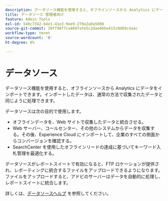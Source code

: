 ```yaml
---
description: データソース機能を使用すると、オフラインソースから Analytics にデータをインポートできます。インポートしたデータは、通常の方法で収集されたデータと同じように処理できます。
title: データソース 管理者向け
feature: Admin Tools
exl-id: 540c7342-64e1-41e3-9ee9-270a2a0a5008
source-git-commit: 10ff98f7ca4697afe5c2dae66be415c0d68c4aac
workflow-type: tm+mt
source-wordcount: '0'
ht-degree: 0%

---
```


# データソース

データソース機能を使用すると、オフラインソースから Analytics にデータをインポートできます。インポートしたデータは、通常の方法で収集されたデータと同じように処理できます。

データソースは次の目的で使用します。

* オフラインデータを、Web サイトで収集したデータと統合させる。
* Web サーバー、コールセンター、その他のシステムからデータを収集する。その後、Experience Cloud にインポートして、企業のすべての側面からコンバージョンを確認する。
* SearchCenter を使用したオフラインリードの達成に基づいてキーワード入札管理を最適化する。

データソースがレポートスイートで有効になると、FTP ロケーションが提供され、レポーティングに統合するファイルをアップロードできるようになります。ファイルをアップロードすると、アドビのサーバーはデータを自動的に処理し、レポートスイートに統合します。

詳しくは、[データソースヘルプ](https://experienceleague.adobe.com/docs/analytics/import/data-sources/datasrc-home.html?lang=ja) を参照してください。
